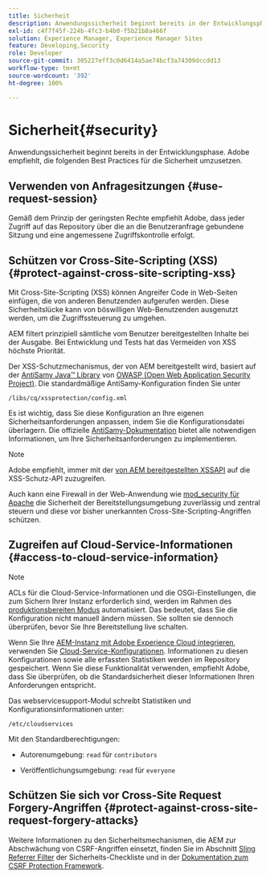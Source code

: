 ```yaml
---
title: Sicherheit
description: Anwendungssicherheit beginnt bereits in der Entwicklungsphase
exl-id: c4f7f45f-224b-4fc3-b4b0-f5b21b8a466f
solution: Experience Manager, Experience Manager Sites
feature: Developing,Security
role: Developer
source-git-commit: 305227eff3c0d6414a5ae74bcf3a74309dccdd13
workflow-type: tm+mt
source-wordcount: '392'
ht-degree: 100%

---
```


# Sicherheit{#security}

Anwendungssicherheit beginnt bereits in der Entwicklungsphase. Adobe empfiehlt, die folgenden Best Practices für die Sicherheit umzusetzen.

## Verwenden von Anfragesitzungen {#use-request-session}

Gemäß dem Prinzip der geringsten Rechte empfiehlt Adobe, dass jeder Zugriff auf das Repository über die an die Benutzeranfrage gebundene Sitzung und eine angemessene Zugriffskontrolle erfolgt.

## Schützen vor Cross-Site-Scripting (XSS) {#protect-against-cross-site-scripting-xss}

Mit Cross-Site-Scripting (XSS) können Angreifer Code in Web-Seiten einfügen, die von anderen Benutzenden aufgerufen werden. Diese Sicherheitslücke kann von böswilligen Web-Benutzenden ausgenutzt werden, um die Zugriffssteuerung zu umgehen.

AEM filtert prinzipiell sämtliche vom Benutzer bereitgestellten Inhalte bei der Ausgabe. Bei Entwicklung und Tests hat das Vermeiden von XSS höchste Priorität.

Der XSS-Schutzmechanismus, der von AEM bereitgestellt wird, basiert auf der [AntiSamy Java™ Library](https://wiki.owasp.org/index.php/Category:OWASP_AntiSamy_Project) von [OWASP (Open Web Application Security Project)](https://owasp.org/). Die standardmäßige AntiSamy-Konfiguration finden Sie unter

`/libs/cq/xssprotection/config.xml`

Es ist wichtig, dass Sie diese Konfiguration an Ihre eigenen Sicherheitsanforderungen anpassen, indem Sie die Konfigurationsdatei überlagern. Die offizielle [AntiSamy-Dokumentation](https://wiki.owasp.org/index.php/Category:OWASP_AntiSamy_Project) bietet alle notwendigen Informationen, um Ihre Sicherheitsanforderungen zu implementieren.

>[!NOTE]
>
>Adobe empfiehlt, immer mit der [von AEM bereitgestellten XSSAPI](https://developer.adobe.com/experience-manager/reference-materials/6-5/javadoc/com/adobe/granite/xss/XSSAPI.html) auf die XSS-Schutz-API zuzugreifen.

Auch kann eine Firewall in der Web-Anwendung wie [mod_security für Apache](https://www.modsecurity.org) die Sicherheit der Bereitstellungsumgebung zuverlässig und zentral steuern und diese vor bisher unerkannten Cross-Site-Scripting-Angriffen schützen.

## Zugreifen auf Cloud-Service-Informationen {#access-to-cloud-service-information}

>[!NOTE]
>
>ACLs für die Cloud-Service-Informationen und die OSGi-Einstellungen, die zum Sichern Ihrer Instanz erforderlich sind, werden im Rahmen des [produktionsbereiten Modus](/help/sites-administering/production-ready.md) automatisiert. Das bedeutet, dass Sie die Konfiguration nicht manuell ändern müssen. Sie sollten sie dennoch überprüfen, bevor Sie Ihre Bereitstellung live schalten.

Wenn Sie Ihre [AEM-Instanz mit Adobe Experience Cloud integrieren](/help/sites-administering/marketing-cloud.md), verwenden Sie [Cloud-Service-Konfigurationen](/help/sites-developing/extending-cloud-config.md). Informationen zu diesen Konfigurationen sowie alle erfassten Statistiken werden im Repository gespeichert. Wenn Sie diese Funktionalität verwenden, empfiehlt Adobe, dass Sie überprüfen, ob die Standardsicherheit dieser Informationen Ihren Anforderungen entspricht.

Das webservicesupport-Modul schreibt Statistiken und Konfigurationsinformationen unter:

`/etc/cloudservices`

Mit den Standardberechtigungen:

* Autorenumgebung: `read` für `contributors`

* Veröffentlichungsumgebung: `read` für `everyone`

## Schützen Sie sich vor Cross-Site Request Forgery-Angriffen {#protect-against-cross-site-request-forgery-attacks}

Weitere Informationen zu den Sicherheitsmechanismen, die AEM zur Abschwächung von CSRF-Angriffen einsetzt, finden Sie im Abschnitt [Sling Referrer Filter](/help/sites-administering/security-checklist.md#protect-against-cross-site-request-forgery) der Sicherheits-Checkliste und in der [Dokumentation zum CSRF Protection Framework](/help/sites-developing/csrf-protection.md).
